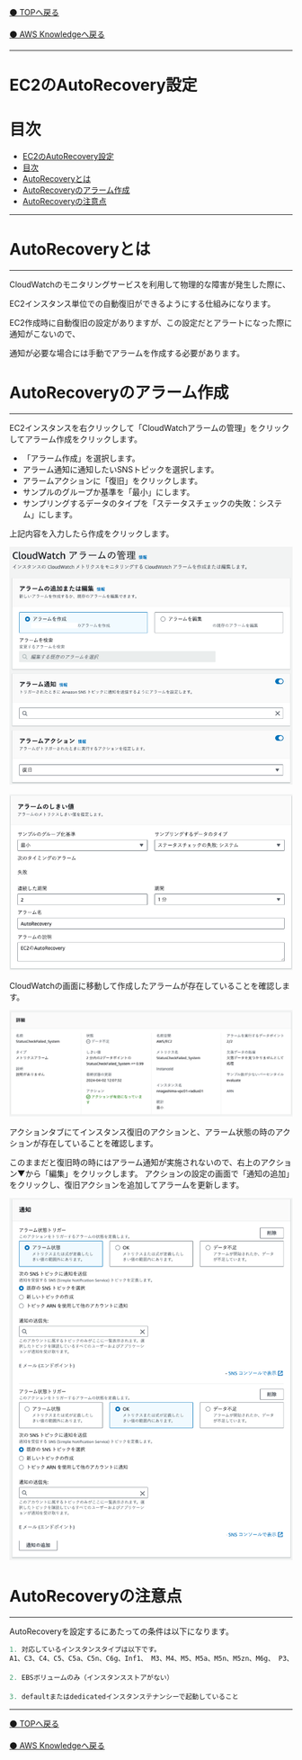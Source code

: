 [⚫️ TOPへ戻る](https://actmotech.xyz/)

[⚫️ AWS Knowledgeへ戻る](/AWS/top)

---

# EC2のAutoRecovery設定


# 目次

- [EC2のAutoRecovery設定](#ec2のautorecovery設定)
- [目次](#目次)
- [AutoRecoveryとは](#autorecoveryとは)
- [AutoRecoveryのアラーム作成](#autorecoveryのアラーム作成)
- [AutoRecoveryの注意点](#autorecoveryの注意点)

---

# AutoRecoveryとは

---

CloudWatchのモニタリングサービスを利用して物理的な障害が発生した際に、

EC2インスタンス単位での自動復旧ができるようにする仕組みになります。

EC2作成時に自動復旧の設定がありますが、この設定だとアラートになった際に通知がこないので、

通知が必要な場合には手動でアラームを作成する必要があります。

# AutoRecoveryのアラーム作成

---

EC2インスタンスを右クリックして「CloudWatchアラームの管理」をクリックしてアラーム作成をクリックします。

- 「アラーム作成」を選択します。
- アラーム通知に通知したいSNSトピックを選択します。
- アラームアクションに「復旧」をクリックします。
- サンプルのグループか基準を「最小」にします。
- サンプリングするデータのタイプを「ステータスチェックの失敗：システム」にします。

上記内容を入力したら作成をクリックします。

![](/AWS/EC2のAutoRecovery設定/pic1.png)

![](/AWS/EC2のAutoRecovery設定/pic2.png)

CloudWatchの画面に移動して作成したアラームが存在していることを確認します。

![](/AWS/EC2のAutoRecovery設定/pic3.png)

アクションタブにてインスタンス復旧のアクションと、アラーム状態の時のアクションが存在していることを確認します。

このままだと復旧時の時にはアラーム通知が実施されないので、右上のアクション▼から「編集」をクリックします。
アクションの設定の画面で「通知の追加」をクリックし、復旧アクションを追加してアラームを更新します。

![](/AWS/EC2のAutoRecovery設定/pic5.png)

# AutoRecoveryの注意点

---

AutoRecoveryを設定するにあたっての条件は以下になります。

```jsx
1. 対応しているインスタンスタイプは以下です。
A1、C3、C4、C5、C5a、C5n、C6g、Inf1、 M3、M4、M5、M5a、M5n、M5zn、M6g、 P3、R3、R4、R5、R5a、R5b、R5n、R6g、 T2、T3、T3a、X1、X1eのいずれか

2. EBSボリュームのみ（インスタンスストアがない）

3. defaultまたはdedicatedインスタンステナンシーで起動していること
```

---

[⚫️ TOPへ戻る](https://actmotech.xyz/)

[⚫️ AWS Knowledgeへ戻る](/AWS/top)
